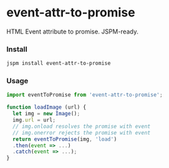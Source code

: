 # event-attr-to-promise
HTML Event attribute to promise. JSPM-ready.

### Install
```bash
jspm install event-attr-to-promise
```

### Usage
```js
import eventToPromise from 'event-attr-to-promise';

function loadImage (url) {
  let img = new Image();
  img.url = url;
  // img.onload resolves the promise with event
  // img.onerror rejects the promise with event
  return eventToPromise(img, 'load')
  .then(event => ...)
  .catch(event => ...);
}
```
